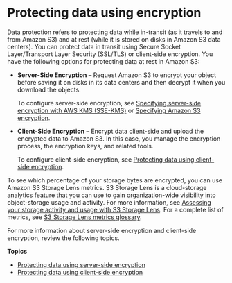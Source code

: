 # Protecting data using encryption<a name="UsingEncryption"></a>

Data protection refers to protecting data while in\-transit \(as it travels to and from Amazon S3\) and at rest \(while it is stored on disks in Amazon S3 data centers\)\. You can protect data in transit using Secure Socket Layer/Transport Layer Security \(SSL/TLS\) or client\-side encryption\. You have the following options for protecting data at rest in Amazon S3:
+ **Server\-Side Encryption** – Request Amazon S3 to encrypt your object before saving it on disks in its data centers and then decrypt it when you download the objects\. 

  To configure server\-side encryption, see [Specifying server\-side encryption with AWS KMS \(SSE\-KMS\)](specifying-kms-encryption.md) or [Specifying Amazon S3 encryption](specifying-s3-encryption.md)\.
+ **Client\-Side Encryption** – Encrypt data client\-side and upload the encrypted data to Amazon S3\. In this case, you manage the encryption process, the encryption keys, and related tools\.

  To configure client\-side encryption, see [Protecting data using client\-side encryption](UsingClientSideEncryption.md)\.

To see which percentage of your storage bytes are encrypted, you can use Amazon S3 Storage Lens metrics\. S3 Storage Lens is a cloud\-storage analytics feature that you can use to gain organization\-wide visibility into object\-storage usage and activity\. For more information, see [ Assessing your storage activity and usage with S3 Storage Lens](https://docs.aws.amazon.com/AmazonS3/latest/userguide/storage_lens?icmpid=docs_s3_user_guide_UsingEncryption.html)\. For a complete list of metrics, see [ S3 Storage Lens metrics glossary](https://docs.aws.amazon.com/AmazonS3/latest/userguide/storage_lens_metrics_glossary.html?icmpid=docs_s3_user_guide_UsingEncryption)\.

For more information about server\-side encryption and client\-side encryption, review the following topics\.

**Topics**
+ [Protecting data using server\-side encryption](serv-side-encryption.md)
+ [Protecting data using client\-side encryption](UsingClientSideEncryption.md)